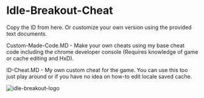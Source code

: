 # Idle-Breakout-Cheat
Copy the ID from here. Or customize your own version using the provided text documents.

Custom-Made-Code.MD   - Make your own cheats using my base cheat code including the chrome developer console (Requires knowledge of game or cache editing and HxD).

ID-Cheat.MD   - My own custom cheat for the game. You can use this too just play around or if you have no idea on how-to edit locale saved cache.

![idle-breakout-logo](https://user-images.githubusercontent.com/78656905/137368494-df61c1d8-0a59-4377-9844-8daa36a86dbf.png)
